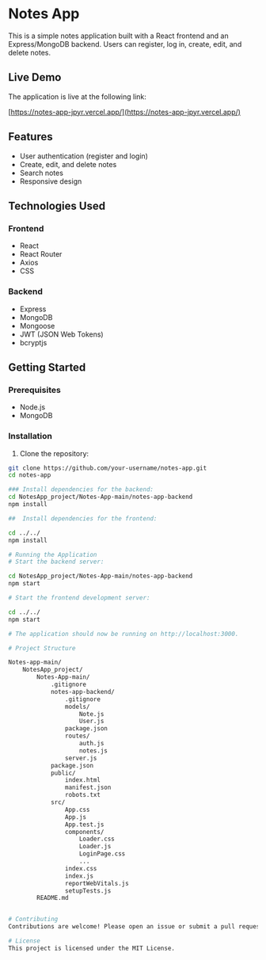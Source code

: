 # Notes App

This is a simple notes application built with a React frontend and an Express/MongoDB backend. Users can register, log in, create, edit, and delete notes.

## Live Demo

The application is live at the following link:

[https://notes-app-jpyr.vercel.app/](https://notes-app-jpyr.vercel.app/)

## Features

- User authentication (register and login)
- Create, edit, and delete notes
- Search notes
- Responsive design

## Technologies Used

### Frontend

- React
- React Router
- Axios
- CSS

### Backend

- Express
- MongoDB
- Mongoose
- JWT (JSON Web Tokens)
- bcryptjs

## Getting Started

### Prerequisites

- Node.js
- MongoDB

### Installation

1. Clone the repository:

```sh
git clone https://github.com/your-username/notes-app.git
cd notes-app

### Install dependencies for the backend:
cd NotesApp_project/Notes-App-main/notes-app-backend
npm install

##  Install dependencies for the frontend:

cd ../../
npm install

# Running the Application
# Start the backend server:

cd NotesApp_project/Notes-App-main/notes-app-backend
npm start

# Start the frontend development server:

cd ../../
npm start

# The application should now be running on http://localhost:3000.

# Project Structure

Notes-app-main/
    NotesApp_project/
        Notes-App-main/
            .gitignore
            notes-app-backend/
                .gitignore
                models/
                    Note.js
                    User.js
                package.json
                routes/
                    auth.js
                    notes.js
                server.js
            package.json
            public/
                index.html
                manifest.json
                robots.txt
            src/
                App.css
                App.js
                App.test.js
                components/
                    Loader.css
                    Loader.js
                    LoginPage.css
                    ...
                index.css
                index.js
                reportWebVitals.js
                setupTests.js
        README.md


# Contributing
Contributions are welcome! Please open an issue or submit a pull request.

# License
This project is licensed under the MIT License.


